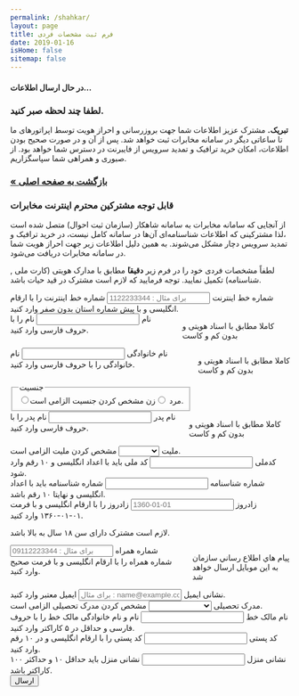 ```yaml
---
permalink: /shahkar/
layout: page
title: فرم ثبت مشخصات فردی
date: 2019-01-16
isHome: false
sitemap: false
---
```

<div id="submitWrapper" class="hidden" >
    <h4 class="text-center">در حال ارسال اطلاعات...</h4>
    <h3 class="text-center">لطفا چند لحظه صبر کنید.</h3>
</div>
<div id="resultWrapper" class="hidden" >
    <div data-closable class="row callout alert-callout-border success">
        <strong>تبریک.</strong> مشترک عزیز اطلاعات شما جهت بروزرسانی و احراز هویت   توسط اپراتورهای ما تا ساعاتی دیگر در سامانه مخابرات ثبت خواهد شد. پس از آن و در صورت صحیح بودن اطلاعات، امکان خريد ترافيک و تمديد سرويس از فایبرنت در دسترس شما خواهد بود.
        از صبوری و همراهی شما سپاسگزاریم.
    </div>
    <h3><a class="button" href="/">« بازگشت به صفحه اصلی</a></h3>
</div>
<div id="formWrapper">
<h3>قابل توجه مشترکين محترم اینترنت مخابرات</h3>
<p> از آنجایی که سامانه مخابرات به سامانه شاهکار (سازمان ثبت احوال) متصل شده است ،لذا مشترکینی که اطلاعات شناسنامه‌ای آن‌ها در سامانه کامل نیست، در خريد ترافيک و تمديد سرويس دچار مشکل می‌شوند.
به همین دلیل اطلاعات زیر جهت احراز هویت شما در سامانه مخابرات دریافت می‌شود.</p>
<p>لطفاً مشخصات فردی خود را در فرم زیر <strong  >دقیقا</strong>ً مطابق با مدارک هویتی (کارت ملی , شناسنامه) تکمیل نمایید. توجه فرمایید که لازم است مشترک در قید حیات باشد.</p>
<form id="shahkar" data-abide novalidate >
<div data-abide-error class="row callout alert-callout-border alert" style="display: none;">
        <strong>توجه</strong> - امکان ثبت اطلاعات وجود ندارد. لطفا به خطاهای ذکر شده توجه کنید.
</div>
<div class="row">
    <div class="medium-12 columns">
        <div class="row">
            <div class="columns small-12 medium-6 medium-centered">
                <label>شماره خط اینترنت
                    <input name="adslNumber" placeholder="برای مثال : 1122233344" type="text" aria-describedby="adslNumberHint" aria-errormessage="adslNumberError" required pattern="adslNumber" >
                    <span class="form-error" id="adslNumberError">
                    شماره خط اینترنت را با ارقام انگلیسی و با پیش شماره استان بدون صفر وارد کنید.
                    </span>
                </label>
            </div>
        </div>
    </div>
    <div class="small-12 medium-3 columns">
        <label>نام
            <input name="firstName" type="text" aria-describedby="firstNameHint" aria-errormessage="firstNameError" required pattern="farsiAlpha" >
            <span class="form-error" id="firstNameError" >
                نام را با حروف فارسی وارد کنید.
            </span>
        </label>
        <p class="help-text">کاملا مطابق با اسناد هویتی و بدون کم و کاست</p>
    </div>
    <div class="small-12 medium-3 columns">
        <label>نام خانوادگی
            <input name="lastName" type="text" aria-describedby="lastNameHint" aria-errormessage="lastNameError" required pattern="farsiAlpha" >
            <span class="form-error" id="lastNameError">
                نام خانوادگی را با حروف فارسی وارد کنید.
            </span>
        </label>
        <p class="help-text">کاملا مطابق با اسناد هویتی و بدون کم و کاست</p>
    </div>
    <div class="small-12 medium-3 columns">
        <fieldset>
            <legend>جنسیت</legend>
            <input type="radio" name="gender" value="m" id="male" required><label for="male">مرد</label>
            <input type="radio" name="gender" value="f" id="female"><label for="female">زن</label>
            <span class="form-error" id="nameError">
                مشخص کردن جنسیت الزامی است.
            </span>
        </fieldset>
    </div>
    <div class="small-12 medium-3 columns">
        <label>نام پدر
            <input name="fatherName" type="text" aria-describedby="fatherNameHint" aria-errormessage="fatherNameError" required pattern="farsiAlpha" >
            <span class="form-error" id="fatherNameError">
                نام پدر را با حروف فارسی وارد کنید.
            </span>
        </label>
        <p class="help-text">کاملا مطابق با اسناد هویتی و بدون کم و کاست</p>
    </div>
    <div class="small-12 medium-3 columns">
        <label>ملیت
            <select id="nationality" name="nationality" aria-describedby="nationalityHint" aria-errormessage="nationalityError" required >
                <option></option>
                <option value="ایران">ایران</option>
                <option value="غیر ایران">غیر ایران</option>
            </select>
            <span class="form-error" id="nationalityError">
                مشخص کردن ملیت الزامی است.
            </span>
        </label>
    </div>
    <div class="small-12 medium-3 columns">
        <label>کدملی
            <input name="nationalCode" type="text" aria-describedby="nationalCodeHint" aria-errormessage="nationalCodeError" required pattern="tenDigits" >
            <span class="form-error" id="nationalCodeError">
                کد ملی باید با اعداد انگلیسی و ۱۰ رقم وارد شود.
            </span>
        </label>
    </div>
    <div class="small-12 medium-3 columns">
        <label>شماره شناسنامه
            <input name="idNumber" type="text" aria-describedby="idNumberHint" aria-errormessage="idNumberError" required pattern="number" >
            <span class="form-error" id="idNumberError">
                شماره شناسنامه باید با اعداد انگلیسی و نهایتا ۱۰ رقم باشد.
            </span>
        </label>
    </div>
    <div class="small-12 medium-3 columns">
        <label>زادروز
            <input name="dateOfBirth" type="text" aria-describedby="dateOfBirthHint" aria-errormessage="dateOfBirthError" required pattern="jalaliDate" placeholder="1360-01-01" >
            <span class="form-error" id="dateOfBirthError">
                زادروز را با ارقام انگلیسی و با فرمت ۰۱-۰۱-۱۳۶۰ وارد کنید.
            </span>
        <p class="help-text" id="passwordHelpText">لازم است مشترک دارای سن ۱۸ سال  به بالا باشد.</p>
        </label>
    </div>
    <div class="small-12 medium-3 columns">
        <label>شماره همراه
            <input name="mobile" type="text" placeholder="برای مثال : 09112223344" aria-describedby="mobileHint" aria-errormessage="mobileError" required pattern="mobileNumber" >
            <span class="form-error" id="mobileError">
                شماره همراه را با ارقام انگلیسی و با فرمت صحیح وارد کنید.
            </span>
        </label>
        <p class="help-text" id="passwordHelpText">پيام هاي اطلاع رساني سازمان به اين موبايل ارسال خواهد شد</p>
    </div>
    <div class="small-12 medium-3 columns">
        <label>نشانی ایمیل
            <input name="email" type="text" placeholder="برای مثال : name@example.com" aria-describedby="emailHint" aria-errormessage="emailError" pattern="email" >
            <span class="form-error" id="emailError">
                ایمیل معتبر وارد کنید.
            </span>
        </label>
    </div>
    <div class="small-12 medium-3 columns">
        <label>مدرک تحصیلی
            <select id="education" name="education" aria-describedby="educationHint" aria-errormessage="educationError" required >
                <option></option>
                <option value="زیر دیپلم">زیر دیپلم</option>
                <option value="دیپلم">دیپلم</option>
                <option value="کاردانی">کاردانی</option>
                <option value="کارشناسی">کارشناسی</option>
                <option value="کارشناسی ارشد">کارشناسی ارشد</option>
                <option value="دکتری">دکتری</option>
            </select>
            <span class="form-error" id="educationError">
                مشخص کردن مدرک تحصیلی الزامی است.
            </span>
        </label>
    </div>
    <div class="small-12 medium-3 columns">
        <label>نام مالک خط
            <input name="landlineOwner" type="text" aria-describedby="landlineOwnerHint" aria-errormessage="landlineOwnerError" pattern="farsiAlphaMinFive" >
            <span class="form-error" id="landlineOwnerError">
                نام و نام خانوادگی مالک خط را با حروف فارسی و حداقل در ۵ کاراکتر وارد کنید.
            </span>
        </label>
    </div>
    <div class="small-12 medium-3 columns">
        <label>کد پستی
            <input name="postalCode" type="text" aria-describedby="postalCodeHint" aria-errormessage="postalCodeError" required pattern="tenDigits" >
            <span class="form-error" id="postalCodeError">
                 کد پستی را با ارقام انگلیسی و در ۱۰ رقم وارد کنید.
            </span>
        </label>
    </div>
    <div class="small-12 medium-9 columns">
        <label>نشانی منزل
            <input name="address" type="text" aria-describedby="addressHint" aria-errormessage="addressError" required pattern="any3-10" >
            <span class="form-error" id="addressError">
                 نشانی منزل باید حداقل ۱۰ و حداکثر ۱۰۰ کاراکتر باشد.
            </span>
        </label>
    </div>
    <div class="small-12 medium-3 columns">
        <button class="success button" value="Submit">ارسال</button>
    </div>
</div>
</form>
</div>